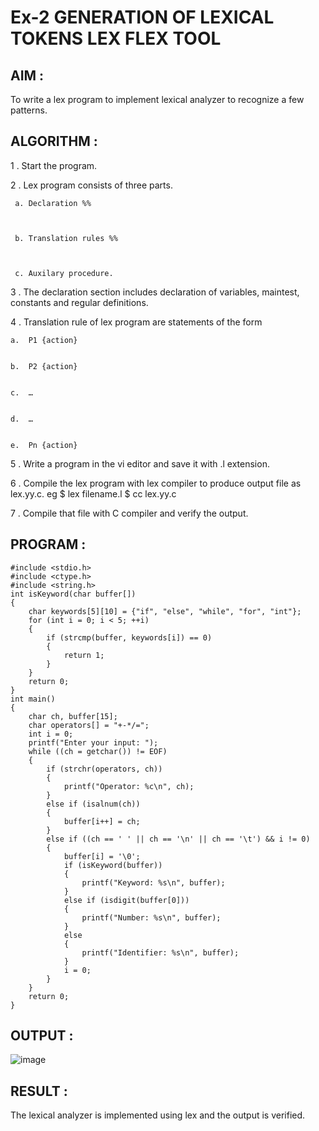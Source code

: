 # Ex-2 GENERATION OF LEXICAL TOKENS LEX FLEX TOOL

## AIM :

To write a lex program to implement lexical analyzer to recognize a few patterns.

## ALGORITHM :

1 . Start the program.

2 . Lex program consists of three parts.



     a.	Declaration %%



     b.	Translation rules %%



     c.	Auxilary procedure.

     

3 . The declaration section includes declaration of variables, maintest, constants and regular definitions.

4 . Translation rule of lex program are statements of the form




    a.	P1 {action}


    b.	P2 {action}


    c.	…


    d.	…


    e.	Pn {action}

    

5 . Write a program in the vi editor and save it with .l extension.

6 . Compile the lex program with lex compiler to produce output file as lex.yy.c. eg $ lex filename.l $ cc lex.yy.c

7 . Compile that file with C compiler and verify the output.


## PROGRAM :

```
#include <stdio.h>
#include <ctype.h>
#include <string.h>
int isKeyword(char buffer[]) 
{
    char keywords[5][10] = {"if", "else", "while", "for", "int"};
    for (int i = 0; i < 5; ++i)
    {
        if (strcmp(buffer, keywords[i]) == 0) 
        {
            return 1;
        }
    }
    return 0;
}
int main() 
{
    char ch, buffer[15];
    char operators[] = "+-*/=";
    int i = 0;
    printf("Enter your input: ");
    while ((ch = getchar()) != EOF) 
    {
        if (strchr(operators, ch))
        {
            printf("Operator: %c\n", ch);
        }
        else if (isalnum(ch))
        {
            buffer[i++] = ch;
        } 
        else if ((ch == ' ' || ch == '\n' || ch == '\t') && i != 0) 
        {
            buffer[i] = '\0';
            if (isKeyword(buffer))
            {
                printf("Keyword: %s\n", buffer);
            }
            else if (isdigit(buffer[0])) 
            {
                printf("Number: %s\n", buffer);
            } 
            else 
            {
                printf("Identifier: %s\n", buffer);
            }
            i = 0;
        }
    }
    return 0;
}
```

## OUTPUT :

![image](https://github.com/user-attachments/assets/ca09899c-105c-41b9-a4f2-fac86c643464)


## RESULT :

The lexical analyzer is implemented using lex and the output is verified.
